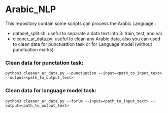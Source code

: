 # Arabic_NLP
This repository contain some scripts can process  the Arabic Language :

 - dataset_split.sh: useful to separate a data text into 3: train, test, and val.
 - cleaner_ar_data.py: useful to clean any Arabic data, also you can used to clean data for punctuattion task or for Language model (without punctuation marks)
### Clean data for punctation task:
  ```
  python3 cleaner_ar_data.py --punctuation --input=<path_to_input_text> --output=<path_to_output_text>
  ```
### Clean data for language model task:
  ```
  python3 cleaner_ar_data.py --forlm --input=<path_to_input_text> --output=<path_to_output_text>
  ```
